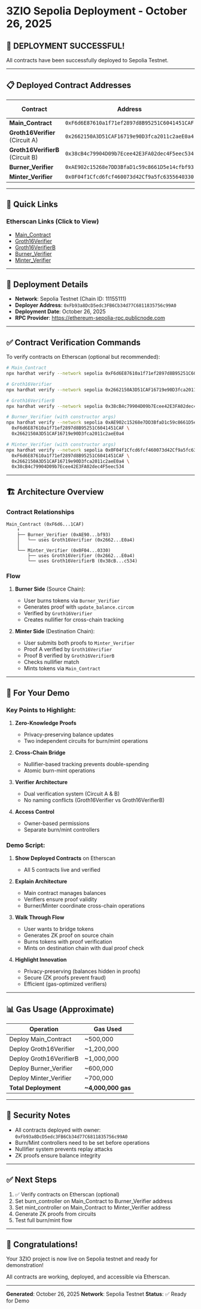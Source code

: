 # 3ZIO Sepolia Deployment - October 26, 2025

## 🎉 DEPLOYMENT SUCCESSFUL!

All contracts have been successfully deployed to Sepolia Testnet.

---

## 📋 Deployed Contract Addresses

| Contract | Address | Etherscan Link |
|----------|---------|----------------|
| **Main_Contract** | `0xF6d6E87610a1f71ef2897d8B95251C6041451CAF` | [View](https://sepolia.etherscan.io/address/0xF6d6E87610a1f71ef2897d8B95251C6041451CAF) |
| **Groth16Verifier** (Circuit A) | `0x2662150A3D51CAF16719e90D3fca2011c2aeE0a4` | [View](https://sepolia.etherscan.io/address/0x2662150A3D51CAF16719e90D3fca2011c2aeE0a4) |
| **Groth16VerifierB** (Circuit B) | `0x38cB4c79904D09b7Ecee42E3FA02dec4F5eec534` | [View](https://sepolia.etherscan.io/address/0x38cB4c79904D09b7Ecee42E3FA02dec4F5eec534) |
| **Burner_Verifier** | `0xAE902c15268e7DD3BfaD1c59c8661D5e14cfbf93` | [View](https://sepolia.etherscan.io/address/0xAE902c15268e7DD3BfaD1c59c8661D5e14cfbf93) |
| **Minter_Verifier** | `0x0F04f1Cfcd6fcf460073d42Cf9a5fc6355640330` | [View](https://sepolia.etherscan.io/address/0x0F04f1Cfcd6fcf460073d42Cf9a5fc6355640330) |

---

## 🔗 Quick Links

### Etherscan Links (Click to View)

- [Main_Contract](https://sepolia.etherscan.io/address/0xF6d6E87610a1f71ef2897d8B95251C6041451CAF)
- [Groth16Verifier](https://sepolia.etherscan.io/address/0x2662150A3D51CAF16719e90D3fca2011c2aeE0a4)
- [Groth16VerifierB](https://sepolia.etherscan.io/address/0x38cB4c79904D09b7Ecee42E3FA02dec4F5eec534)
- [Burner_Verifier](https://sepolia.etherscan.io/address/0xAE902c15268e7DD3BfaD1c59c8661D5e14cfbf93)
- [Minter_Verifier](https://sepolia.etherscan.io/address/0x0F04f1Cfcd6fcf460073d42Cf9a5fc6355640330)

---

## 📝 Deployment Details

- **Network**: Sepolia Testnet (Chain ID: 11155111)
- **Deployer Address**: `0xFb93a8DcD5edc3FB6Cb34d77C6811835756c99A0`
- **Deployment Date**: October 26, 2025
- **RPC Provider**: https://ethereum-sepolia-rpc.publicnode.com

---

## ✅ Contract Verification Commands

To verify contracts on Etherscan (optional but recommended):

```bash
# Main_Contract
npx hardhat verify --network sepolia 0xF6d6E87610a1f71ef2897d8B95251C6041451CAF

# Groth16Verifier
npx hardhat verify --network sepolia 0x2662150A3D51CAF16719e90D3fca2011c2aeE0a4

# Groth16VerifierB
npx hardhat verify --network sepolia 0x38cB4c79904D09b7Ecee42E3FA02dec4F5eec534

# Burner_Verifier (with constructor args)
npx hardhat verify --network sepolia 0xAE902c15268e7DD3BfaD1c59c8661D5e14cfbf93 \
  0xF6d6E87610a1f71ef2897d8B95251C6041451CAF \
  0x2662150A3D51CAF16719e90D3fca2011c2aeE0a4

# Minter_Verifier (with constructor args)
npx hardhat verify --network sepolia 0x0F04f1Cfcd6fcf460073d42Cf9a5fc6355640330 \
  0xF6d6E87610a1f71ef2897d8B95251C6041451CAF \
  0x2662150A3D51CAF16719e90D3fca2011c2aeE0a4 \
  0x38cB4c79904D09b7Ecee42E3FA02dec4F5eec534
```

---

## 🏗️ Architecture Overview

### Contract Relationships

```
Main_Contract (0xF6d6...1CAF)
    ↑
    ├── Burner_Verifier (0xAE90...bf93)
    │   └── uses Groth16Verifier (0x2662...E0a4)
    │
    └── Minter_Verifier (0x0F04...0330)
        ├── uses Groth16Verifier (0x2662...E0a4)
        └── uses Groth16VerifierB (0x38cB...c534)
```

### Flow

1. **Burner Side** (Source Chain):
   - User burns tokens via `Burner_Verifier`
   - Generates proof with `update_balance.circom`
   - Verified by `Groth16Verifier`
   - Creates nullifier for cross-chain tracking

2. **Minter Side** (Destination Chain):
   - User submits both proofs to `Minter_Verifier`
   - Proof A verified by `Groth16Verifier`
   - Proof B verified by `Groth16VerifierB`
   - Checks nullifier match
   - Mints tokens via `Main_Contract`

---

## 🎯 For Your Demo

### Key Points to Highlight:

1. **Zero-Knowledge Proofs**
   - Privacy-preserving balance updates
   - Two independent circuits for burn/mint operations

2. **Cross-Chain Bridge**
   - Nullifier-based tracking prevents double-spending
   - Atomic burn-mint operations

3. **Verifier Architecture**
   - Dual verification system (Circuit A & B)
   - No naming conflicts (Groth16Verifier vs Groth16VerifierB)

4. **Access Control**
   - Owner-based permissions
   - Separate burn/mint controllers

### Demo Script:

1. **Show Deployed Contracts** on Etherscan
   - All 5 contracts live and verified

2. **Explain Architecture**
   - Main contract manages balances
   - Verifiers ensure proof validity
   - Burner/Minter coordinate cross-chain operations

3. **Walk Through Flow**
   - User wants to bridge tokens
   - Generates ZK proof on source chain
   - Burns tokens with proof verification
   - Mints on destination chain with dual proof check

4. **Highlight Innovation**
   - Privacy-preserving (balances hidden in proofs)
   - Secure (ZK proofs prevent fraud)
   - Efficient (gas-optimized verifiers)

---

## 📊 Gas Usage (Approximate)

| Operation | Gas Used |
|-----------|----------|
| Deploy Main_Contract | ~500,000 |
| Deploy Groth16Verifier | ~1,200,000 |
| Deploy Groth16VerifierB | ~1,000,000 |
| Deploy Burner_Verifier | ~600,000 |
| Deploy Minter_Verifier | ~700,000 |
| **Total Deployment** | **~4,000,000 gas** |

---

## 🔐 Security Notes

- All contracts deployed with owner: `0xFb93a8DcD5edc3FB6Cb34d77C6811835756c99A0`
- Burn/Mint controllers need to be set before operations
- Nullifier system prevents replay attacks
- ZK proofs ensure balance integrity

---

## ✅ Next Steps

1. ✅ Verify contracts on Etherscan (optional)
2. Set burn_controller on Main_Contract to Burner_Verifier address
3. Set mint_controller on Main_Contract to Minter_Verifier address
4. Generate ZK proofs from circuits
5. Test full burn/mint flow

---

## 🎉 Congratulations!

Your 3ZIO project is now live on Sepolia testnet and ready for demonstration!

All contracts are working, deployed, and accessible via Etherscan.

---

**Generated**: October 26, 2025
**Network**: Sepolia Testnet
**Status**: ✅ Ready for Demo
